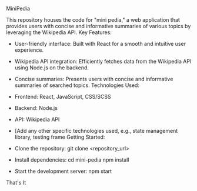 MiniPedia

This repository houses the code for "mini pedia," a web application that provides users with concise and informative summaries of various topics by leveraging the Wikipedia API.
Key Features:
 * User-friendly interface: Built with React for a smooth and intuitive user experience.
 * Wikipedia API integration: Efficiently fetches data from the Wikipedia API using Node.js on the backend.
 * Concise summaries: Presents users with concise and informative summaries of searched topics.
Technologies Used:
 * Frontend: React, JavaScript, CSS/SCSS
 * Backend: Node.js
 * API: Wikipedia API
 * [Add any other specific technologies used, e.g., state management library, testing frame
Getting Started:
 * Clone the repository:
   git clone <repository_url> 

 * Install dependencies:
   cd mini-pedia
npm install 

 * Start the development server:
   npm start 

That's It
